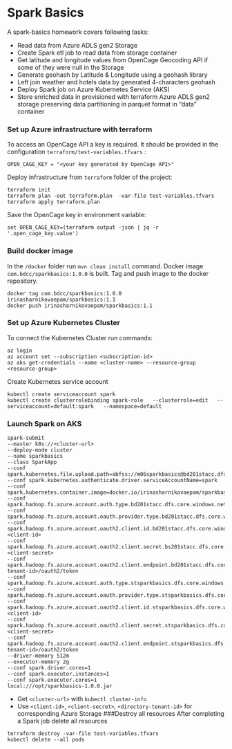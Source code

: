 # Spark Basics 
A spark-basics homework covers following tasks:
* Read data from Azure ADLS gen2 Storage
* Create Spark etl job to read data from storage container
* Get latitude and longitude values from OpenCage Geocoding API if some of they were null in the Storage
* Generate geohash by Latitude & Longitude using a geohash library
* Left join weather and hotels data by generated 4-characters geohash
* Deploy Spark job on Azure Kubernetes Service (AKS)
* Store enriched data in provisioned with terraform Azure ADLS gen2 storage preserving data partitioning in parquet format in “data” container

### Set up Azure infrastructure with terraform
To access an OpenCage API a key is required. It should be provided in the  configuration `terraform/test-variables.tfvars` : 
```properties
OPEN_CAGE_KEY = "<your key generated by OpenCage API>"
```
Deploy infrastructure from `terraform` folder of the project:
```
terraform init
terraform plan -out terraform.plan  -var-file test-variables.tfvars
terraform apply terraform.plan 
```
Save the OpenCage key in environment variable:
```properties
set OPEN_CAGE_KEY=(terraform output -json | jq -r '.open_cage_key.value')
```

### Build docker image

In the `/docker` folder run `mvn clean install` command. Docker image `com.bdcc/sparkbasics:1.0.0` is built.
Tag and push image to the docker repository.
```commandline
docker tag com.bdcc/sparkbasics:1.0.0 irinasharnikovaepam/sparkbasics:1.1
docker push irinasharnikovaepam/sparkbasics:1.1
```

### Set up Azure Kubernetes Cluster
To connect the Kubernetes Cluster run commands: 

```commandline
az login
az account set --subscription <subscription-id>
az aks get-credentials --name <cluster-name> --resource-group <resource-group>
```
Create Kubernetes service account
```commandline
kubectl create serviceaccount spark
kubectl create clusterrolebinding spark-role   --clusterrole=edit   --serviceaccount=default:spark   --namespace=default
```

### Launch Spark on AKS

```commandline
spark-submit 
--master k8s://<cluster-url>
--deploy-mode cluster 
--name sparkbasics 
--class SparkApp 
--conf spark.kubernetes.file.upload.path=abfss://m06sparkbasics@bd201stacc.dfs.core.windows.net/  
--conf spark.kubernetes.authenticate.driver.serviceAccountName=spark 
--conf spark.kubernetes.container.image=docker.io/irinasharnikovaepam/sparkbasics:1.1  
--conf spark.hadoop.fs.azure.account.auth.type.bd201stacc.dfs.core.windows.net=OAuth  
--conf spark.hadoop.fs.azure.account.oauth.provider.type.bd201stacc.dfs.core.windows.net=org.apache.hadoop.spark.hadoop.fs.azurebfs.oauth2.ClientCredsTokenProvider  
--conf spark.hadoop.fs.azure.account.oauth2.client.id.bd201stacc.dfs.core.windows.net=<client-id>  
--conf spark.hadoop.fs.azure.account.oauth2.client.secret.bs201stacc.dfs.core.windows.net=<client-secret> 
--conf spark.hadoop.fs.azure.account.oauth2.client.endpoint.bd201stacc.dfs.core.windows.net=https://login.microsoftonline.com/<directory-tenant-id>/oauth2/token  
--conf spark.hadoop.fs.azure.account.auth.type.stsparkbasics.dfs.core.windows.net=OAuth 
--conf spark.hadoop.fs.azure.account.oauth.provider.type.stsparkbasics.dfs.core.windows.net=org.apache.hadoop.fs.azurebfs.oauth2.ClientCredsTokenProvider 
--conf spark.hadoop.fs.azure.account.oauth2.client.id.stsparkbasics.dfs.core.windows.net=<client-id>
--conf spark.hadoop.fs.azure.account.oauth2.client.secret.stsparkbasics.dfs.core.windows.net=<client-secret> 
--conf spark.hadoop.fs.azure.account.oauth2.client.endpoint.stsparkbasics.dfs.core.windows.net=https://login.microsoftonline.com/<directory-tenant-id>/oauth2/token 
--driver-memory 512m 
--executor-memory 2g  
--conf spark.driver.cores=1  
--conf spark.executor.instances=1 
--conf spark.executor.cores=1 
local:///opt/sparkbasics-1.0.0.jar
```
* Get `<cluster-url>` with `kubectl cluster-info`
* Use `<client-id>`, `<client-secret>`, `<directory-tenant-id>` for corresponding Azure Storage
###Destroy all resources
After completing a Spark job delete all resources
```
terraform destroy -var-file test-variables.tfvars
kubectl delete --all pods
```

